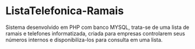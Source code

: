 # ListaTelefonica-Ramais
Sistema desenvolvido em PHP com banco MYSQL, trata-se de uma lista de ramais e telefones informatizada, criada para empresas controlarem seus números internos e disponibiliza-los para consulta em uma lista.
